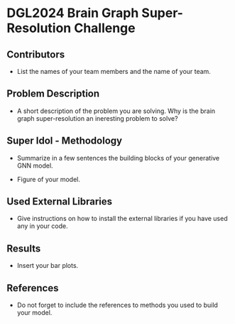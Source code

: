 # DGL2024 Brain Graph Super-Resolution Challenge

## Contributors

- List the names of your team members and the name of your team.

## Problem Description

- A short description of the problem you are solving. Why is the brain graph super-resolution an ineresting problem to solve?

## Super Idol - Methodology

- Summarize in a few sentences the building blocks of your generative GNN model.

- Figure of your model.

## Used External Libraries

- Give instructions on how to install the external libraries if you have used any in your code.

## Results

- Insert your bar plots.


## References

- Do not forget to include the references to methods you used to build your model.
